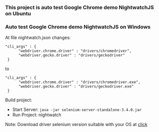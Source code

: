 ### This project is auto test Google Chrome demo NightwatchJS on Ubuntu

### Auto test Google Chrome demo NightwatchJS on Windows 

At file nightwatch.json changes:
  ```
  "cli_args" : {
        "webdriver.chrome.driver" : "drivers/chromedriver",
        "webdriver.gecko.driver" : "drivers/geckodriver"
   }
  ```
  to
  ```
  "cli_args" : {
        "webdriver.chrome.driver" : "drivers/chromedriver.exe",
        "webdriver.gecko.driver" : "drivers/geckodriver.exe"
   }
 ``` 
 Build project:
 
 + Start Server: `java -jar selenium-server-standalone-3.4.0.jar`
 + Run Project: nightwatch 
 
 Note: Download driver selenium version suitable with your OS at [click](https://www.seleniumhq.org/download/)

  
